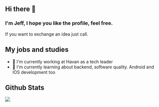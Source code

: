 ## Hi there 👋

### I'm Jeff, I hope you like the profile, feel free.

If you want to exchange an idea just call.

## My jobs and studies

- 🔭 I'm currently working at Havan as a tech leader
- 🌱 I'm currently learning about backend, software quality. Android and IOS development too


## Github Stats


  <img src="https://github-readme-stats.vercel.app/api?username=jefferssonsemin&show_icons=true&theme=radical&count_private=true&hide=issues&card_width=500">


